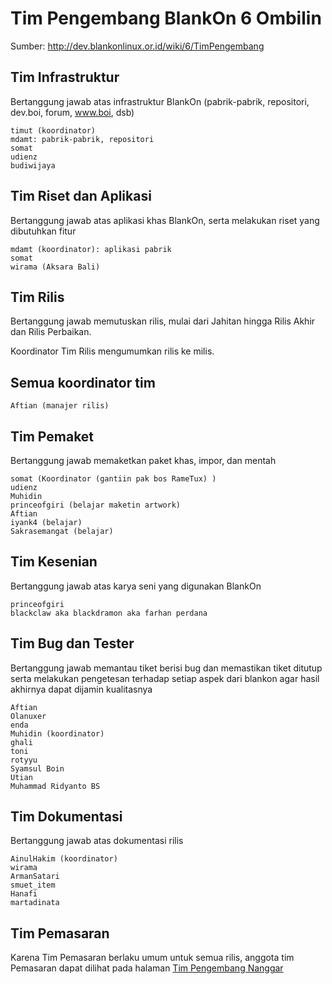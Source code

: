 # Tim Pengembang BlankOn 6 Ombilin
Sumber: http://dev.blankonlinux.or.id/wiki/6/TimPengembang

## Tim Infrastruktur

Bertanggung jawab atas infrastruktur BlankOn (pabrik-pabrik, repositori, dev.boi, forum, www.boi, dsb)

    timut (koordinator)
    mdamt: pabrik-pabrik, repositori
    somat
    udienz
    budiwijaya 

## Tim Riset dan Aplikasi

Bertanggung jawab atas aplikasi khas BlankOn, serta melakukan riset yang dibutuhkan fitur

    mdamt (koordinator): aplikasi pabrik
    somat
    wirama (Aksara Bali) 

## Tim Rilis

Bertanggung jawab memutuskan rilis, mulai dari Jahitan hingga Rilis Akhir dan Rilis Perbaikan.

Koordinator Tim Rilis mengumumkan rilis ke milis.

##  Semua koordinator tim
    Aftian (manajer rilis) 

## Tim Pemaket

Bertanggung jawab memaketkan paket khas, impor, dan mentah

    somat (Koordinator (gantiin pak bos RameTux) )
    udienz
    Muhidin
    princeofgiri (belajar maketin artwork)
    Aftian
    iyank4 (belajar)
    Sakrasemangat (belajar) 

## Tim Kesenian

Bertanggung jawab atas karya seni yang digunakan BlankOn

    princeofgiri
    blackclaw aka blackdramon aka farhan perdana 

## Tim Bug dan Tester
   Bertanggung jawab memantau tiket berisi bug dan memastikan tiket ditutup serta melakukan pengetesan terhadap setiap aspek dari blankon agar hasil akhirnya dapat dijamin kualitasnya

    Aftian
    Olanuxer
    enda
    Muhidin (koordinator)
    ghali
    toni
    rotyyu
    Syamsul Boin
    Utian
    Muhammad Ridyanto BS 

## Tim Dokumentasi

Bertanggung jawab atas dokumentasi rilis

    AinulHakim (koordinator)
    wirama
    ArmanSatari
    smuet_item
    Hanafi
    martadinata 
    
## Tim Pemasaran
Karena Tim Pemasaran berlaku umum untuk semua rilis, anggota tim Pemasaran dapat dilihat pada halaman [Tim Pengembang Nanggar](/ProdukBlankOn/5/DaftarPengembang.md)
